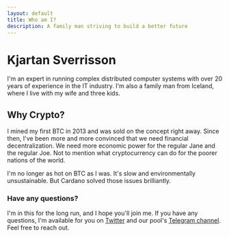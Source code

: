 ```yaml
---
layout: default
title: Who am I?
description: A family man striving to build a better future
---
```

# Kjartan Sverrisson

I'm an expert in running complex distributed computer systems with over 20 years of experience in the IT industry. I'm also a family man from Iceland, where I live with my wife and three kids. 

## Why Crypto? 
I mined my first BTC in 2013 and was sold on the concept right away. Since then, I've been more and more convinced that we need financial decentralization. We need more economic power for the regular Jane and the regular Joe. Not to mention what cryptocurrency can do for the poorer nations of the world.

I'm no longer as hot on BTC as I was. It's slow and environmentally unsustainable. But Cardano solved those issues brilliantly. 

### Have any questions?
I'm in this for the long run, and I hope you'll join me. If you have any questions, I'm available for you on [Twitter](https://twitter.com/kjartans) and our pool's [Telegram channel](https://t.me/midgardpool). Feel free to reach out.

